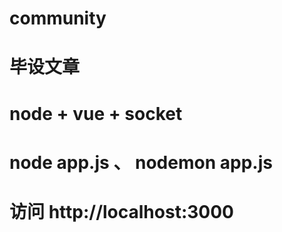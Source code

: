 # community

# 毕设文章

# node + vue + socket
# node app.js 、  nodemon app.js
# 访问 http://localhost:3000
